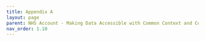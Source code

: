 ```yaml
---
title: Appendix A
layout: page
parent: NHS Account - Making Data Accessible with Common Context and Consent
nav_order: 1.10
---
```

